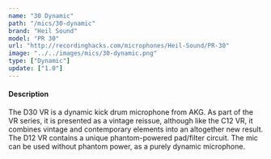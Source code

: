 ```yaml
---
name: "30 Dynamic"
path: "/mics/30-dynamic"
brand: "Heil Sound"
model: "PR 30"
url: "http://recordinghacks.com/microphones/Heil-Sound/PR-30"
image: "../../images/mics/30-dynamic.png"
type: ["Dynamic"]
update: ["1.0"]
---
```

#### Description
The D30 VR is a dynamic kick drum microphone from AKG. As part of the VR series, it is presented as a vintage reissue, although like the C12 VR, it combines vintage and contemporary elements into an altogether new result. The D12 VR contains a unique phantom-powered pad/filter circuit. The mic can be used without phantom power, as a purely dynamic microphone.